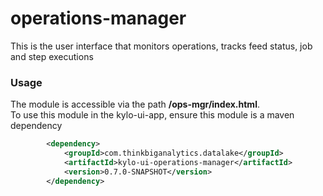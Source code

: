 operations-manager
==========
This is the user interface that monitors operations, tracks feed status, job and step executions

### Usage
The module is accessible via the path **/ops-mgr/index.html**.  
To use this module in the kylo-ui-app, ensure this module is a maven dependency
```xml
        <dependency>
            <groupId>com.thinkbiganalytics.datalake</groupId>
            <artifactId>kylo-ui-operations-manager</artifactId>
            <version>0.7.0-SNAPSHOT</version>
        </dependency>
```

